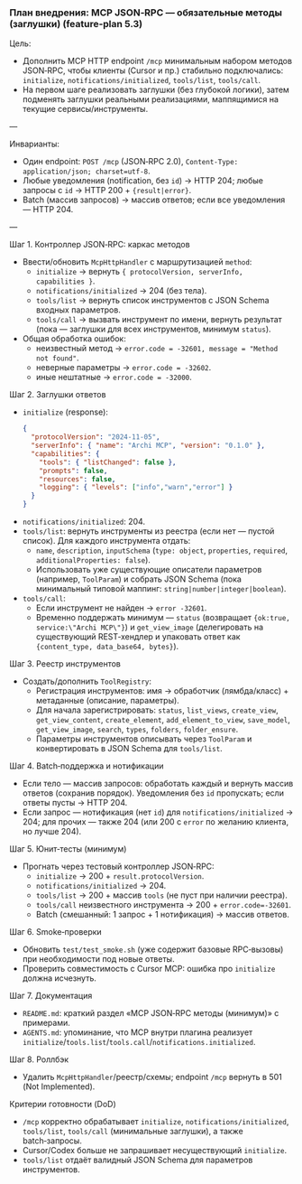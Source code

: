 ### План внедрения: MCP JSON‑RPC — обязательные методы (заглушки) (feature-plan 5.3)

Цель:
- Дополнить MCP HTTP endpoint `/mcp` минимальным набором методов JSON‑RPC, чтобы клиенты (Cursor и пр.) стабильно подключались: `initialize`, `notifications/initialized`, `tools/list`, `tools/call`.
- На первом шаге реализовать заглушки (без глубокой логики), затем подменять заглушки реальными реализациями, маппящимися на текущие сервисы/инструменты.

—

Инварианты:
- Один endpoint: `POST /mcp` (JSON‑RPC 2.0), `Content-Type: application/json; charset=utf-8`.
- Любые уведомления (notification, без `id`) → HTTP 204; любые запросы с `id` → HTTP 200 + `{result|error}`.
- Batch (массив запросов) → массив ответов; если все уведомления — HTTP 204.

—

Шаг 1. Контроллер JSON‑RPC: каркас методов
- Ввести/обновить `McpHttpHandler` с маршрутизацией `method`:
  - `initialize` → вернуть `{ protocolVersion, serverInfo, capabilities }`.
  - `notifications/initialized` → 204 (без тела).
  - `tools/list` → вернуть список инструментов с JSON Schema входных параметров.
  - `tools/call` → вызвать инструмент по имени, вернуть результат (пока — заглушки для всех инструментов, минимум `status`).
- Общая обработка ошибок: 
  - неизвестный метод → `error.code = -32601, message = "Method not found"`.
  - неверные параметры → `error.code = -32602`.
  - иные нештатные → `error.code = -32000`.

Шаг 2. Заглушки ответов
- `initialize` (response):
  ```json
  {
    "protocolVersion": "2024-11-05",
    "serverInfo": { "name": "Archi MCP", "version": "0.1.0" },
    "capabilities": {
      "tools": { "listChanged": false },
      "prompts": false,
      "resources": false,
      "logging": { "levels": ["info","warn","error"] }
    }
  }
  ```
- `notifications/initialized`: 204.
- `tools/list`: вернуть инструменты из реестра (если нет —  пустой список). Для каждого инструмента отдать:
  - `name`, `description`, `inputSchema` (`type: object`, `properties`, `required`, `additionalProperties: false`).
  - Использовать уже существующие описатели параметров (например, `ToolParam`) и собрать JSON Schema (пока минимальный типовой маппинг: `string|number|integer|boolean`).
- `tools/call`: 
  - Если инструмент не найден → `error -32601`.
  - Временно поддержать минимум — `status` (возвращает `{ok:true, service:\"Archi MCP\"}`) и `get_view_image` (делегировать на существующий REST‑хендлер и упаковать ответ как `{content_type, data_base64, bytes}`).

Шаг 3. Реестр инструментов
- Создать/дополнить `ToolRegistry`:
  - Регистрация инструментов: имя → обработчик (лямбда/класс) + метаданные (описание, параметры). 
  - Для начала зарегистрировать: `status`, `list_views`, `create_view`, `get_view_content`, `create_element`, `add_element_to_view`, `save_model`, `get_view_image`, `search`, `types`, `folders`, `folder_ensure`.
  - Параметры инструментов описывать через `ToolParam` и конвертировать в JSON Schema для `tools/list`.

Шаг 4. Batch‑поддержка и нотификации
- Если тело — массив запросов: обработать каждый и вернуть массив ответов (сохранив порядок). Уведомления без `id` пропускать; если ответы пусты → HTTP 204.
- Если запрос — нотификация (нет `id`) для `notifications/initialized` → 204; для прочих — также 204 (или 200 с `error` по желанию клиента, но лучше 204).

Шаг 5. Юнит‑тесты (минимум)
- Прогнать через тестовый контроллер JSON‑RPC:
  - `initialize` → 200 + `result.protocolVersion`.
  - `notifications/initialized` → 204.
  - `tools/list` → 200 + массив `tools` (не пуст при наличии реестра).
  - `tools/call` неизвестного инструмента → 200 + `error.code=-32601`.
  - Batch (смешанный: 1 запрос + 1 нотификация) → массив ответов.

Шаг 6. Smoke‑проверки
- Обновить `test/test_smoke.sh` (уже содержит базовые RPC‑вызовы) при необходимости под новые ответы.
- Проверить совместимость с Cursor MCP: ошибка про `initialize` должна исчезнуть.

Шаг 7. Документация
- `README.md`: краткий раздел «MCP JSON‑RPC методы (минимум)» с примерами.
- `AGENTS.md`: упоминание, что MCP внутри плагина реализует `initialize`/`tools.list`/`tools.call`/`notifications.initialized`.

Шаг 8. Роллбэк
- Удалить `McpHttpHandler`/реестр/схемы; endpoint `/mcp` вернуть в 501 (Not Implemented).

Критерии готовности (DoD)
- `/mcp` корректно обрабатывает `initialize`, `notifications/initialized`, `tools/list`, `tools/call` (минимальные заглушки), а также batch‑запросы.
- Cursor/Codex больше не запрашивает несуществующий `initialize`.
- `tools/list` отдаёт валидный JSON Schema для параметров инструментов.


